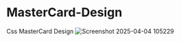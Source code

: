 # MasterCard-Design
Css MasterCard Design
![Screenshot 2025-04-04 105229](https://github.com/user-attachments/assets/1f2c67ec-7c3c-45d9-8256-c07adc65449c)
